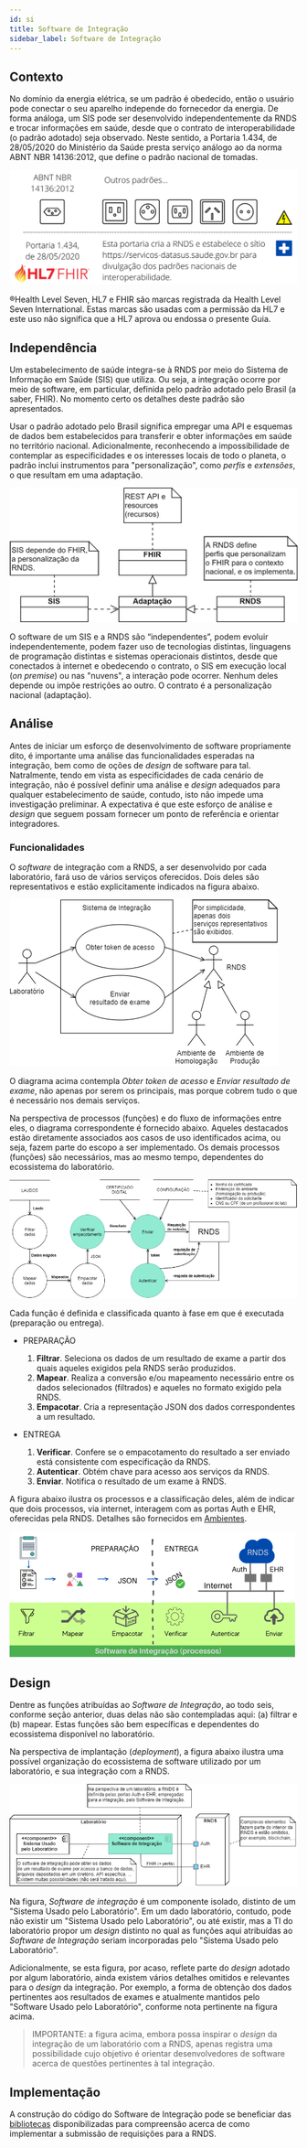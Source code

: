 ```yaml
---
id: si
title: Software de Integração
sidebar_label: Software de Integração
---
```


## Contexto

No domínio da energia elétrica, se um padrão é obedecido, então o usuário pode conectar o seu aparelho independe do fornecedor da energia. De forma análoga, um SIS pode ser desenvolvido independentemente da RNDS e trocar informações em saúde, desde que o contrato de interoperabilidade (o padrão adotado) seja observado. Neste sentido, a Portaria 1.434, de 28/05/2020 do Ministério da Saúde presta serviço análogo ao da norma ABNT NBR 14136:2012, que
define o padrão nacional de tomadas.

![img](../../../static/img/rnds-tomadas-padrao.png)

®Health Level Seven, HL7 e FHIR são marcas registrada da Health Level
Seven International. Estas marcas são usadas com a permissão da HL7 e este uso não
significa que a HL7 aprova ou endossa o presente Guia.

## Independência

Um estabelecimento de saúde integra-se à RNDS por meio do Sistema de Informação em Saúde (SIS) que utiliza. Ou seja, a integração ocorre por meio de software, em particular, definida
pelo padrão adotado pelo Brasil (a saber, FHIR). No momento certo os detalhes deste
padrão são apresentados.

Usar o padrão adotado pelo Brasil significa empregar uma API e esquemas de dados bem estabelecidos para transferir e obter informações em saúde no território nacional.
Adicionalmente, reconhecendo a impossibilidade de contemplar as especificidades e os
interesses locais de todo o planeta, o padrão inclui instrumentos para "personalização", como _perfis_ e _extensões_, o que resultam em uma adaptação.

![img](../../../static/img/rnds-pilha-independente.png)

O software de um SIS e a RNDS são “independentes”, podem evoluir independentemente, podem fazer uso de tecnologias distintas, linguagens de programação distintas e sistemas operacionais distintos, desde que conectados à internet e obedecendo o contrato, o SIS em execução local (_on premise_) ou nas "nuvens", a interação pode ocorrer. Nenhum deles depende ou impõe restrições ao outro. O contrato é a personalização nacional (adaptação).

## Análise

Antes de iniciar um esforço de desenvolvimento de software propriamente dito, é importante uma análise das funcionalidades esperadas na integração, bem como de oções de _design_ de software para tal. Natralmente, tendo em vista as especificidades de cada cenário de integração, não é possível definir uma análise e _design_ adequados para qualquer estabelecimento de saúde,
contudo, isto não impede uma investigação preliminar. A expectativa é que este esforço
de análise e _design_ que seguem possam fornecer um ponto de referência e orientar integradores.

### Funcionalidades

O _software_ de integração com a RNDS, a ser desenvolvido por cada laboratório, fará uso de vários serviços oferecidos. Dois deles são
representativos e estão explicitamente indicados na figura abaixo.

![img](../../../static/img/rnds-uc.png)

O diagrama acima contempla _Obter token de acesso_ e _Enviar resultado de exame_, não apenas por serem os principais, mas porque cobrem tudo o
que é necessário nos demais serviços.

Na perspectiva de processos (funções) e do fluxo de informações entre eles, o diagrama correspondente é fornecido abaixo. Aqueles destacados estão diretamente associados aos casos de uso identificados acima, ou seja, fazem parte do escopo a ser implementado. Os demais processos (funções) são necessários, mas ao mesmo tempo, dependentes do ecossistema do laboratório.

![img](../../../static/img/rnds-dfd.png)

Cada função é definida e classificada quanto à fase em que é executada (preparação ou entrega).

- PREPARAÇÃO

  1.  **Filtrar**. Seleciona os dados de um resultado de exame a partir dos quais aqueles exigidos pela RNDS serão produzidos.
  1.  **Mapear**. Realiza a conversão e/ou mapeamento necessário entre os dados selecionados (filtrados) e aqueles no formato exigido pela RNDS.
  1.  **Empacotar**. Cria a representação JSON dos dados correspondentes a um
      resultado.

- ENTREGA
  1.  **Verificar**. Confere se o empacotamento do resultado a ser enviado está consistente com especificação da RNDS.
  1.  **Autenticar**. Obtém chave para acesso aos serviços da RNDS.
  1.  **Enviar**. Notifica o resultado de um exame à RNDS.

A figura abaixo ilustra os processos e a classificação deles, além de indicar que dois processos, via internet, interagem com as portas Auth e EHR, oferecidas pela RNDS. Detalhes são fornecidos em [Ambientes](../rnds/ambientes).

![img](../../../static/img/desenvolvedor.png)

## Design

Dentre as funções atribuídas ao _Software de Integração_, ao todo seis, conforme seção anterior, duas delas não são contempladas aqui: (a) filtrar e (b) mapear. Estas funções são bem específicas e dependentes do ecossistema disponível no laboratório.

Na perspectiva de implantação (_deployment_), a figura abaixo
ilustra uma possível organização do ecossistema de software
utilizado por um laboratório, e sua integração com a RNDS.

![img](../../../static/img/rnds-deployment.png)

Na figura, _Software de integração_ é
um componente isolado, distinto de um "Sistema Usado pelo Laboratório".
Em um dado laboratório, contudo, pode não existir um "Sistema Usado pelo Laboratório", ou até existir, mas a TI do laboratório propor um _design_ distinto no qual as funções aqui atribuídas ao _Software de Integração_
seriam incorporadas pelo "Sistema Usado pelo Laboratório".

Adicionalmente, se esta figura, por acaso, reflete parte do _design_ adotado por algum laboratório, ainda existem vários detalhes omitidos e relevantes para
o _design_ da integração. Por exemplo, a forma de obtenção dos dados
pertinentes aos resultados de exames e atualmente mantidos pelo "Software Usado pelo Laboratório", conforme nota pertinente na figura acima.

> IMPORTANTE: a figura acima, embora possa inspirar o _design_ da
> integração de um laboratório com a RNDS, apenas registra uma possibilidade cujo objetivo é orientar desenvolvedores de software acerca de questões pertinentes à tal integração.

## Implementação

A construção do código do Software de Integração pode se beneficiar das [bibliotecas](../tools/bibliotecas) disponibilizadas para compreensão acerca de como implementar a submissão de requisições para a RNDS.
